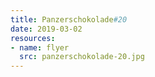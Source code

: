 ```yaml
---
title: Panzerschokolade#20
date: 2019-03-02
resources:
- name: flyer
  src: panzerschokolade-20.jpg
---
```

